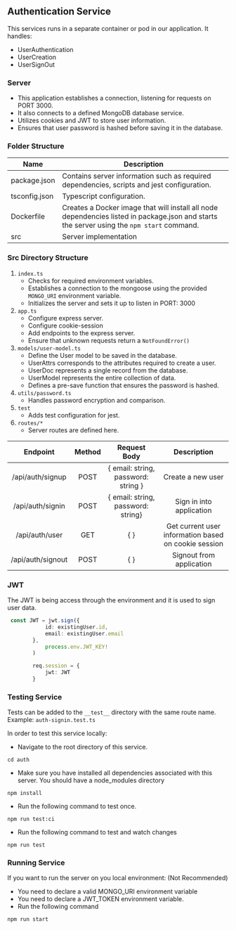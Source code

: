 ## Authentication Service 

This services runs in a separate container or pod in our application. It handles:
* UserAuthentication
* UserCreation
* UserSignOut

### Server

* This application establishes a connection, listening for requests on PORT 3000. 
* It also connects to a defined MongoDB database service. 
* Utilizes cookies and JWT to store user information.
* Ensures that user password is hashed before saving it in the database.

### Folder Structure

| Name | Description |
| ---- |  ---- |
| package.json | Contains server information such as required dependencies, scripts and jest configuration.|
| tsconfig.json | Typescript configuration. |
Dockerfile | Creates a Docker image that will install all node dependencies listed in package.json and starts the server using the `npm start` command. |
| src | Server implementation

### Src Directory Structure

1. `index.ts`
    * Checks for required environment variables.
    * Establishes a connection to the mongoose using the provided `MONGO_URI` environment variable.
    * Initializes the server and sets it up to listen in PORT: 3000
2. `app.ts`
    * Configure express server.
    * Configure cookie-session
    * Add endpoints to the express server.
    * Ensure that unknown requests return a `NotFoundError()`
3. `models/user-model.ts`
    * Define the User model to be saved in the database.
    * UserAttrs corresponds to the attributes required to create a user.
    * UserDoc represents a single record from the database.
    * UserModel represents the entire collection of data.
    * Defines a pre-save function that ensures the password is hashed.
4. `utils/password.ts`
    * Handles password encryption and comparison.
5. `test`
    * Adds test configuration for jest.
6. `routes/*`
    * Server routes are defined here.

| Endpoint | Method | Request Body | Description |
| :---: | :---:  | :---:| :---:   |
| /api/auth/signup | POST | { email: string, password: string } | Create a new user |
| /api/auth/signin | POST | { email: string, password: string} | Sign in into application |
| /api/auth/user | GET | { } | Get current user information based on cookie session | 
| /api/auth/signout | POST | { } | Signout from application |

### JWT

The JWT is being access through the environment and it is used to sign user data.

```typescript
 const JWT = jwt.sign({
            id: existingUser.id,
            email: existingUser.email
        }, 
            process.env.JWT_KEY!
        )

        req.session = {
            jwt: JWT
        }
```

### Testing Service 

Tests can be added to the `__test__` directory with the same route name. Example: `auth-signin.test.ts`

In order to test this service locally:
* Navigate to the root directory of this service.
```shell
cd auth
```
* Make sure you have installed all dependencies associated with this server. You should have a node_modules directory
```shell
npm install 
```
* Run the following command to test once.
```shell
npm run test:ci
```
* Run the following command to test and watch changes
```shell
npm run test
```

### Running Service

If you want to run the server on you local environment: (Not Recommended)
* You need to declare a valid MONGO_URI environment variable
* You need to declare a JWT_TOKEN environment variable.
* Run the following command
```shell
npm run start
```



